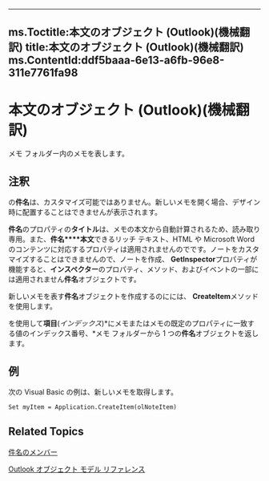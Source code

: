 

---
ms.Toctitle:本文のオブジェクト (Outlook)(機械翻訳)
title:本文のオブジェクト (Outlook)(機械翻訳)
ms.ContentId:ddf5baaa-6e13-a6fb-96e8-311e7761fa98
---
# 本文のオブジェクト (Outlook)(機械翻訳)




メモ フォルダー内のメモを表します。

## 注釈
の**件名**は、カスタマイズ可能ではありません。新しいメモを開く場合、デザイン時に配置することはできませんが表示されます。



**件名**のプロパティの**タイトル**は、メモの本文から自動計算されるため、読み取り専用。また、**件名****本文**できるリッチ テキスト、HTML や Microsoft Word のコンテンツに対応するプロパティは適用されませんのでです。ノートをカスタマイズすることはできませんので、ノートを作成、 **GetInspector**プロパティが機能すると、**インスペクター**のプロパティ、メソッド、およびイベントの一部には適用されません**件名**オブジェクトです。



新しいメモを表す**件名**オブジェクトを作成するのにには、 **CreateItem**メソッドを使用します。



を使用して**項目**(*インデックス*)*にメモまたはメモの既定のプロパティに一致する値のインデックス番号、*メモ フォルダーから 1 つの**件名**オブジェクトを返します。



## 例
次の Visual Basic の例は、新しいメモを取得します。

```vba
Set myItem = Application.CreateItem(olNoteItem)
```




## Related Topics

[件名のメンバー](e468d6a5-5dac-9ec2-779d-e20a2ba9e4d0.md)

[Outlook オブジェクト モデル リファレンス](73221b13-d8d8-99b8-3394-b95dbbfd5ddc.md)




